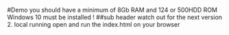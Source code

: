 #Demo
you should have a minimum of 8Gb RAM and 124 or 500HDD ROM
Windows 10 must be installed !
##sub header
watch out for the next version
2. local running
open and run the index.html on your browser


